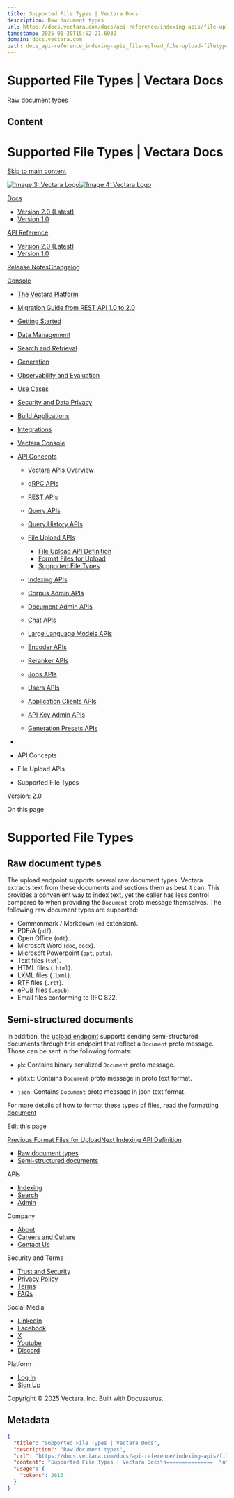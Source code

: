```yaml
---
title: Supported File Types | Vectara Docs
description: Raw document types
url: https://docs.vectara.com/docs/api-reference/indexing-apis/file-upload/file-upload-filetypes?_gl=1*kfepof*_ga*MTIxODgxODU5My4xNjk2OTM3MjY4*_ga_NVEPGMV1N3*MTcwMjQ5MTUwNi4xNC4xLjE3MDI0OTIyODguMC4wLjA.
timestamp: 2025-01-20T15:52:21.603Z
domain: docs.vectara.com
path: docs_api-reference_indexing-apis_file-upload_file-upload-filetypes
---
```


# Supported File Types | Vectara Docs


Raw document types


## Content

Supported File Types | Vectara Docs
===============  

[Skip to main content](https://docs.vectara.com/docs/api-reference/indexing-apis/file-upload/file-upload-filetypes?_gl=1*kfepof*_ga*MTIxODgxODU5My4xNjk2OTM3MjY4*_ga_NVEPGMV1N3*MTcwMjQ5MTUwNi4xNC4xLjE3MDI0OTIyODguMC4wLjA.#__docusaurus_skipToContent_fallback)

[![Image 3: Vectara Logo](https://docs.vectara.com/img/vectara_wordmark.png)![Image 4: Vectara Logo](https://docs.vectara.com/img/vectara_wordmark_light.png)](https://docs.vectara.com/)

[Docs](https://docs.vectara.com/docs/api-reference/indexing-apis/file-upload/file-upload-filetypes?_gl=1*kfepof*_ga*MTIxODgxODU5My4xNjk2OTM3MjY4*_ga_NVEPGMV1N3*MTcwMjQ5MTUwNi4xNC4xLjE3MDI0OTIyODguMC4wLjA.#)

*   [Version 2.0 (Latest)](https://docs.vectara.com/docs/)
*   [Version 1.0](https://docs.vectara.com/docs/1.0/)

[API Reference](https://docs.vectara.com/docs/api-reference/indexing-apis/file-upload/file-upload-filetypes?_gl=1*kfepof*_ga*MTIxODgxODU5My4xNjk2OTM3MjY4*_ga_NVEPGMV1N3*MTcwMjQ5MTUwNi4xNC4xLjE3MDI0OTIyODguMC4wLjA.#)

*   [Version 2.0 (Latest)](https://docs.vectara.com/docs/rest-api)
*   [Version 1.0](https://docs.vectara.com/docs/1.0/rest-api)

[Release Notes](https://docs.vectara.com/docs/release-notes)[Changelog](https://docs.vectara.com/docs/changelog)

[Console](https://console.vectara.com/)

*   [The Vectara Platform](https://docs.vectara.com/docs/)
*   [Migration Guide from REST API 1.0 to 2.0](https://docs.vectara.com/docs/migration-guide-api-v2)
*   [Getting Started](https://docs.vectara.com/docs/vectara-trial)
    
*   [Data Management](https://docs.vectara.com/docs/data-management)
    
*   [Search and Retrieval](https://docs.vectara.com/docs/search-and-retrieval)
    
*   [Generation](https://docs.vectara.com/docs/generation)
    
*   [Observability and Evaluation](https://docs.vectara.com/docs/observability)
    
*   [Use Cases](https://docs.vectara.com/docs/use-case-exploration)
    
*   [Security and Data Privacy](https://docs.vectara.com/docs/learn/data-privacy/privacy-overview)
    
*   [Build Applications](https://docs.vectara.com/docs/build-apps/app-building)
    
*   [Integrations](https://docs.vectara.com/docs/integrations/community-collaborations-and-partnerships)
    
*   [Vectara Console](https://docs.vectara.com/docs/console-ui/vectara-console-overview)
    
*   [API Concepts](https://docs.vectara.com/docs/api-reference/api-overview)
    
    *   [Vectara APIs Overview](https://docs.vectara.com/docs/api-reference/api-overview)
    *   [gRPC APIs](https://docs.vectara.com/docs/api-reference/protobuf-definitions)
    *   [REST APIs](https://docs.vectara.com/docs/api-reference/rest)
    *   [Query APIs](https://docs.vectara.com/docs/api-reference/search-apis/search)
        
    *   [Query History APIs](https://docs.vectara.com/docs/api-reference/query-history-apis/get-query-history)
        
    *   [File Upload APIs](https://docs.vectara.com/docs/api-reference/indexing-apis/file-upload/file-upload)
        
        *   [File Upload API Definition](https://docs.vectara.com/docs/api-reference/indexing-apis/file-upload/file-upload)
        *   [Format Files for Upload](https://docs.vectara.com/docs/api-reference/indexing-apis/file-upload/format-for-upload)
        *   [Supported File Types](https://docs.vectara.com/docs/api-reference/indexing-apis/file-upload/file-upload-filetypes)
    *   [Indexing APIs](https://docs.vectara.com/docs/api-reference/indexing-apis/indexing)
        
    *   [Corpus Admin APIs](https://docs.vectara.com/docs/api-reference/admin-apis/admin)
        
    *   [Document Admin APIs](https://docs.vectara.com/docs/api-reference/admin-apis/corpus/list-documents)
        
    *   [Chat APIs](https://docs.vectara.com/docs/api-reference/chat-apis/chat-apis-overview)
        
    *   [Large Language Models APIs](https://docs.vectara.com/docs/api-reference/llms-apis/llms-api)
        
    *   [Encoder APIs](https://docs.vectara.com/docs/api-reference/encoder-apis/list-encoders)
        
    *   [Reranker APIs](https://docs.vectara.com/docs/api-reference/reranker-apis/reranker-apis)
        
    *   [Jobs APIs](https://docs.vectara.com/docs/api-reference/jobs-apis/list-jobs)
        
    *   [Users APIs](https://docs.vectara.com/docs/api-reference/admin-apis/manage-users/create-user)
        
    *   [Application Clients APIs](https://docs.vectara.com/docs/api-reference/app-clients/create-app-client)
        
    *   [API Key Admin APIs](https://docs.vectara.com/docs/api-reference/api-keys/create-api-key)
        
    *   [Generation Presets APIs](https://docs.vectara.com/docs/api-reference/generation-presets/list-generation-presets)
        

*   [](https://docs.vectara.com/)
*   API Concepts
*   File Upload APIs
*   Supported File Types

Version: 2.0

On this page

Supported File Types
====================

Raw document types[​](https://docs.vectara.com/docs/api-reference/indexing-apis/file-upload/file-upload-filetypes?_gl=1*kfepof*_ga*MTIxODgxODU5My4xNjk2OTM3MjY4*_ga_NVEPGMV1N3*MTcwMjQ5MTUwNi4xNC4xLjE3MDI0OTIyODguMC4wLjA.#raw-document-types "Direct link to Raw document types")
-----------------------------------------------------------------------------------------------------------------------------------------------------------------------------------------------------------------------------------------------------------------------------------

The upload endpoint supports several raw document types. Vectara extracts text from these documents and sections them as best it can. This provides a convenient way to index text, yet the caller has less control compared to when providing the `Document` proto message themselves. The following raw document types are supported:

*   Commonmark / Markdown (`md` extension).
*   PDF/A (`pdf`).
*   Open Office (`odt`).
*   Microsoft Word (`doc`, `docx`).
*   Microsoft Powerpoint (`ppt`, `pptx`).
*   Text files (`txt`).
*   HTML files (`.html`).
*   LXML files (`.lxml`).
*   RTF files (`.rtf`).
*   ePUB files (`.epub`).
*   Email files conforming to RFC 822.

Semi-structured documents[​](https://docs.vectara.com/docs/api-reference/indexing-apis/file-upload/file-upload-filetypes?_gl=1*kfepof*_ga*MTIxODgxODU5My4xNjk2OTM3MjY4*_ga_NVEPGMV1N3*MTcwMjQ5MTUwNi4xNC4xLjE3MDI0OTIyODguMC4wLjA.#semi-structured-documents "Direct link to Semi-structured documents")
--------------------------------------------------------------------------------------------------------------------------------------------------------------------------------------------------------------------------------------------------------------------------------------------------------

In addition, the [upload endpoint](https://docs.vectara.com/docs/api-reference/indexing-apis/file-upload/file-upload) supports sending semi-structured documents through this endpoint that reflect a `Document` proto message. Those can be sent in the following formats:

*   `pb`: Contains binary serialized `Document` proto message.
    
*   `pbtxt`: Contains `Document` proto message in proto text format.
    
*   `json`: Contains `Document` proto message in json text format.
    

For more details of how to format these types of files, read [the formatting document](https://docs.vectara.com/docs/api-reference/indexing-apis/file-upload/format-for-upload)

[Edit this page](https://github.com/vectara/vectara-docs/tree/master/www/docs/api-reference/indexing-apis/file-upload/supported_file_formats.md)

[Previous Format Files for Upload](https://docs.vectara.com/docs/api-reference/indexing-apis/file-upload/format-for-upload)[Next Indexing API Definition](https://docs.vectara.com/docs/api-reference/indexing-apis/indexing)

*   [Raw document types](https://docs.vectara.com/docs/api-reference/indexing-apis/file-upload/file-upload-filetypes?_gl=1*kfepof*_ga*MTIxODgxODU5My4xNjk2OTM3MjY4*_ga_NVEPGMV1N3*MTcwMjQ5MTUwNi4xNC4xLjE3MDI0OTIyODguMC4wLjA.#raw-document-types)
*   [Semi-structured documents](https://docs.vectara.com/docs/api-reference/indexing-apis/file-upload/file-upload-filetypes?_gl=1*kfepof*_ga*MTIxODgxODU5My4xNjk2OTM3MjY4*_ga_NVEPGMV1N3*MTcwMjQ5MTUwNi4xNC4xLjE3MDI0OTIyODguMC4wLjA.#semi-structured-documents)

APIs

*   [Indexing](https://docs.vectara.com/docs/api-reference/indexing-apis/indexing)
*   [Search](https://docs.vectara.com/docs/api-reference/search-apis/search)
*   [Admin](https://docs.vectara.com/docs/api-reference/admin-apis/admin)

Company

*   [About](https://www.vectara.com/company/about-us/)
*   [Careers and Culture](https://www.vectara.com/company/careers-and-culture/)
*   [Contact Us](https://www.vectara.com/contact-us/)

Security and Terms

*   [Trust and Security](https://www.vectara.com/legal/security-at-vectara/)
*   [Privacy Policy](https://www.vectara.com/legal/privacy-policy/)
*   [Terms](https://www.vectara.com/legal/terms-of-service/)
*   [FAQs](https://www.vectara.com/faqs/)

Social Media

*   [LinkedIn](https://www.linkedin.com/company/vectara/)
*   [Facebook](https://www.facebook.com/vectara/)
*   [X](https://x.com/vectara)
*   [Youtube](https://www.youtube.com/channel/UCoP_hcyjJRLQr0CV050bfMg)
*   [Discord](https://discord.gg/GFb8gMz6UH)

Platform

*   [Log In](https://console.vectara.com/login)
*   [Sign Up](https://console.vectara.com/signup)

Copyright © 2025 Vectara, Inc. Built with Docusaurus.

## Metadata

```json
{
  "title": "Supported File Types | Vectara Docs",
  "description": "Raw document types",
  "url": "https://docs.vectara.com/docs/api-reference/indexing-apis/file-upload/file-upload-filetypes?_gl=1*kfepof*_ga*MTIxODgxODU5My4xNjk2OTM3MjY4*_ga_NVEPGMV1N3*MTcwMjQ5MTUwNi4xNC4xLjE3MDI0OTIyODguMC4wLjA.",
  "content": "Supported File Types | Vectara Docs\n===============  \n\n[Skip to main content](https://docs.vectara.com/docs/api-reference/indexing-apis/file-upload/file-upload-filetypes?_gl=1*kfepof*_ga*MTIxODgxODU5My4xNjk2OTM3MjY4*_ga_NVEPGMV1N3*MTcwMjQ5MTUwNi4xNC4xLjE3MDI0OTIyODguMC4wLjA.#__docusaurus_skipToContent_fallback)\n\n[![Image 3: Vectara Logo](https://docs.vectara.com/img/vectara_wordmark.png)![Image 4: Vectara Logo](https://docs.vectara.com/img/vectara_wordmark_light.png)](https://docs.vectara.com/)\n\n[Docs](https://docs.vectara.com/docs/api-reference/indexing-apis/file-upload/file-upload-filetypes?_gl=1*kfepof*_ga*MTIxODgxODU5My4xNjk2OTM3MjY4*_ga_NVEPGMV1N3*MTcwMjQ5MTUwNi4xNC4xLjE3MDI0OTIyODguMC4wLjA.#)\n\n*   [Version 2.0 (Latest)](https://docs.vectara.com/docs/)\n*   [Version 1.0](https://docs.vectara.com/docs/1.0/)\n\n[API Reference](https://docs.vectara.com/docs/api-reference/indexing-apis/file-upload/file-upload-filetypes?_gl=1*kfepof*_ga*MTIxODgxODU5My4xNjk2OTM3MjY4*_ga_NVEPGMV1N3*MTcwMjQ5MTUwNi4xNC4xLjE3MDI0OTIyODguMC4wLjA.#)\n\n*   [Version 2.0 (Latest)](https://docs.vectara.com/docs/rest-api)\n*   [Version 1.0](https://docs.vectara.com/docs/1.0/rest-api)\n\n[Release Notes](https://docs.vectara.com/docs/release-notes)[Changelog](https://docs.vectara.com/docs/changelog)\n\n[Console](https://console.vectara.com/)\n\n*   [The Vectara Platform](https://docs.vectara.com/docs/)\n*   [Migration Guide from REST API 1.0 to 2.0](https://docs.vectara.com/docs/migration-guide-api-v2)\n*   [Getting Started](https://docs.vectara.com/docs/vectara-trial)\n    \n*   [Data Management](https://docs.vectara.com/docs/data-management)\n    \n*   [Search and Retrieval](https://docs.vectara.com/docs/search-and-retrieval)\n    \n*   [Generation](https://docs.vectara.com/docs/generation)\n    \n*   [Observability and Evaluation](https://docs.vectara.com/docs/observability)\n    \n*   [Use Cases](https://docs.vectara.com/docs/use-case-exploration)\n    \n*   [Security and Data Privacy](https://docs.vectara.com/docs/learn/data-privacy/privacy-overview)\n    \n*   [Build Applications](https://docs.vectara.com/docs/build-apps/app-building)\n    \n*   [Integrations](https://docs.vectara.com/docs/integrations/community-collaborations-and-partnerships)\n    \n*   [Vectara Console](https://docs.vectara.com/docs/console-ui/vectara-console-overview)\n    \n*   [API Concepts](https://docs.vectara.com/docs/api-reference/api-overview)\n    \n    *   [Vectara APIs Overview](https://docs.vectara.com/docs/api-reference/api-overview)\n    *   [gRPC APIs](https://docs.vectara.com/docs/api-reference/protobuf-definitions)\n    *   [REST APIs](https://docs.vectara.com/docs/api-reference/rest)\n    *   [Query APIs](https://docs.vectara.com/docs/api-reference/search-apis/search)\n        \n    *   [Query History APIs](https://docs.vectara.com/docs/api-reference/query-history-apis/get-query-history)\n        \n    *   [File Upload APIs](https://docs.vectara.com/docs/api-reference/indexing-apis/file-upload/file-upload)\n        \n        *   [File Upload API Definition](https://docs.vectara.com/docs/api-reference/indexing-apis/file-upload/file-upload)\n        *   [Format Files for Upload](https://docs.vectara.com/docs/api-reference/indexing-apis/file-upload/format-for-upload)\n        *   [Supported File Types](https://docs.vectara.com/docs/api-reference/indexing-apis/file-upload/file-upload-filetypes)\n    *   [Indexing APIs](https://docs.vectara.com/docs/api-reference/indexing-apis/indexing)\n        \n    *   [Corpus Admin APIs](https://docs.vectara.com/docs/api-reference/admin-apis/admin)\n        \n    *   [Document Admin APIs](https://docs.vectara.com/docs/api-reference/admin-apis/corpus/list-documents)\n        \n    *   [Chat APIs](https://docs.vectara.com/docs/api-reference/chat-apis/chat-apis-overview)\n        \n    *   [Large Language Models APIs](https://docs.vectara.com/docs/api-reference/llms-apis/llms-api)\n        \n    *   [Encoder APIs](https://docs.vectara.com/docs/api-reference/encoder-apis/list-encoders)\n        \n    *   [Reranker APIs](https://docs.vectara.com/docs/api-reference/reranker-apis/reranker-apis)\n        \n    *   [Jobs APIs](https://docs.vectara.com/docs/api-reference/jobs-apis/list-jobs)\n        \n    *   [Users APIs](https://docs.vectara.com/docs/api-reference/admin-apis/manage-users/create-user)\n        \n    *   [Application Clients APIs](https://docs.vectara.com/docs/api-reference/app-clients/create-app-client)\n        \n    *   [API Key Admin APIs](https://docs.vectara.com/docs/api-reference/api-keys/create-api-key)\n        \n    *   [Generation Presets APIs](https://docs.vectara.com/docs/api-reference/generation-presets/list-generation-presets)\n        \n\n*   [](https://docs.vectara.com/)\n*   API Concepts\n*   File Upload APIs\n*   Supported File Types\n\nVersion: 2.0\n\nOn this page\n\nSupported File Types\n====================\n\nRaw document types[​](https://docs.vectara.com/docs/api-reference/indexing-apis/file-upload/file-upload-filetypes?_gl=1*kfepof*_ga*MTIxODgxODU5My4xNjk2OTM3MjY4*_ga_NVEPGMV1N3*MTcwMjQ5MTUwNi4xNC4xLjE3MDI0OTIyODguMC4wLjA.#raw-document-types \"Direct link to Raw document types\")\n-----------------------------------------------------------------------------------------------------------------------------------------------------------------------------------------------------------------------------------------------------------------------------------\n\nThe upload endpoint supports several raw document types. Vectara extracts text from these documents and sections them as best it can. This provides a convenient way to index text, yet the caller has less control compared to when providing the `Document` proto message themselves. The following raw document types are supported:\n\n*   Commonmark / Markdown (`md` extension).\n*   PDF/A (`pdf`).\n*   Open Office (`odt`).\n*   Microsoft Word (`doc`, `docx`).\n*   Microsoft Powerpoint (`ppt`, `pptx`).\n*   Text files (`txt`).\n*   HTML files (`.html`).\n*   LXML files (`.lxml`).\n*   RTF files (`.rtf`).\n*   ePUB files (`.epub`).\n*   Email files conforming to RFC 822.\n\nSemi-structured documents[​](https://docs.vectara.com/docs/api-reference/indexing-apis/file-upload/file-upload-filetypes?_gl=1*kfepof*_ga*MTIxODgxODU5My4xNjk2OTM3MjY4*_ga_NVEPGMV1N3*MTcwMjQ5MTUwNi4xNC4xLjE3MDI0OTIyODguMC4wLjA.#semi-structured-documents \"Direct link to Semi-structured documents\")\n--------------------------------------------------------------------------------------------------------------------------------------------------------------------------------------------------------------------------------------------------------------------------------------------------------\n\nIn addition, the [upload endpoint](https://docs.vectara.com/docs/api-reference/indexing-apis/file-upload/file-upload) supports sending semi-structured documents through this endpoint that reflect a `Document` proto message. Those can be sent in the following formats:\n\n*   `pb`: Contains binary serialized `Document` proto message.\n    \n*   `pbtxt`: Contains `Document` proto message in proto text format.\n    \n*   `json`: Contains `Document` proto message in json text format.\n    \n\nFor more details of how to format these types of files, read [the formatting document](https://docs.vectara.com/docs/api-reference/indexing-apis/file-upload/format-for-upload)\n\n[Edit this page](https://github.com/vectara/vectara-docs/tree/master/www/docs/api-reference/indexing-apis/file-upload/supported_file_formats.md)\n\n[Previous Format Files for Upload](https://docs.vectara.com/docs/api-reference/indexing-apis/file-upload/format-for-upload)[Next Indexing API Definition](https://docs.vectara.com/docs/api-reference/indexing-apis/indexing)\n\n*   [Raw document types](https://docs.vectara.com/docs/api-reference/indexing-apis/file-upload/file-upload-filetypes?_gl=1*kfepof*_ga*MTIxODgxODU5My4xNjk2OTM3MjY4*_ga_NVEPGMV1N3*MTcwMjQ5MTUwNi4xNC4xLjE3MDI0OTIyODguMC4wLjA.#raw-document-types)\n*   [Semi-structured documents](https://docs.vectara.com/docs/api-reference/indexing-apis/file-upload/file-upload-filetypes?_gl=1*kfepof*_ga*MTIxODgxODU5My4xNjk2OTM3MjY4*_ga_NVEPGMV1N3*MTcwMjQ5MTUwNi4xNC4xLjE3MDI0OTIyODguMC4wLjA.#semi-structured-documents)\n\nAPIs\n\n*   [Indexing](https://docs.vectara.com/docs/api-reference/indexing-apis/indexing)\n*   [Search](https://docs.vectara.com/docs/api-reference/search-apis/search)\n*   [Admin](https://docs.vectara.com/docs/api-reference/admin-apis/admin)\n\nCompany\n\n*   [About](https://www.vectara.com/company/about-us/)\n*   [Careers and Culture](https://www.vectara.com/company/careers-and-culture/)\n*   [Contact Us](https://www.vectara.com/contact-us/)\n\nSecurity and Terms\n\n*   [Trust and Security](https://www.vectara.com/legal/security-at-vectara/)\n*   [Privacy Policy](https://www.vectara.com/legal/privacy-policy/)\n*   [Terms](https://www.vectara.com/legal/terms-of-service/)\n*   [FAQs](https://www.vectara.com/faqs/)\n\nSocial Media\n\n*   [LinkedIn](https://www.linkedin.com/company/vectara/)\n*   [Facebook](https://www.facebook.com/vectara/)\n*   [X](https://x.com/vectara)\n*   [Youtube](https://www.youtube.com/channel/UCoP_hcyjJRLQr0CV050bfMg)\n*   [Discord](https://discord.gg/GFb8gMz6UH)\n\nPlatform\n\n*   [Log In](https://console.vectara.com/login)\n*   [Sign Up](https://console.vectara.com/signup)\n\nCopyright © 2025 Vectara, Inc. Built with Docusaurus.",
  "usage": {
    "tokens": 2616
  }
}
```
